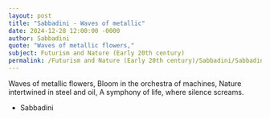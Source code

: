 ```yaml
---
layout: post
title: "Sabbadini - Waves of metallic"
date: 2024-12-28 12:00:00 -0000
author: Sabbadini
quote: "Waves of metallic flowers,"
subject: Futurism and Nature (Early 20th century)
permalink: /Futurism and Nature (Early 20th century)/Sabbadini/Sabbadini - Waves of metallic
---
```


Waves of metallic flowers,
Bloom in the orchestra of machines,
Nature intertwined in steel and oil,
A symphony of life, where silence screams.

- Sabbadini
